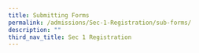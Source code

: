 ```yaml
---
title: Submitting Forms
permalink: /admissions/Sec-1-Registration/sub-forms/
description: ""
third_nav_title: Sec 1 Registration
---
```

